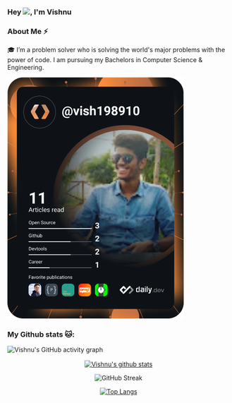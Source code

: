 ### Hey <img src="https://github.com/TheDudeThatCode/TheDudeThatCode/blob/master/Assets/Hi.gif" width="29px">, I'm Vishnu

### About Me ⚡

🎓 I’m a problem solver who is solving the world's major problems with the power of code. I am pursuing my Bachelors in Computer Science & Engineering. </br>

<a href="https://app.daily.dev/DailyDevTips"><img src="https://github.com/vish198910/vish198910/blob/master/devcard.svg" width="400" alt="Vishnu Sharma's Dev Card"/></a>

### My Github stats 🐱:
![Vishnu's GitHub activity graph](https://activity-graph.herokuapp.com/graph?username=vish198910&theme=react-dark&hide_border=true&area=true&line=39FF14&color=39FF14)

<div align="center">
<a href="https://github.com/vish198910">
 <img align="center" src="https://github-readme-stats.vercel.app/api?username=vish198910&show_icons=true&color=39FF14&theme=chartreuse-dark&line_height=27&title_color=39FF14&bg_color=000000&hide_border=1" alt="Vishnu's github stats"/>
</a>

![GitHub Streak](https://github-readme-streak-stats.herokuapp.com?user=vish198910&theme=great-gatsby&hide_border=true&sideNums=2EDDD5&background=000000&ring=1CC6DD&border=DD2727&currStreakNum=2ACBDD)

[![Top Langs](https://github-readme-stats.vercel.app/api/top-langs/?username=vish198910&layout=compact&text_color=daf7dc&bg_color=000000)](https://github.com/vish198910/github-readme-stats)
 </div>
